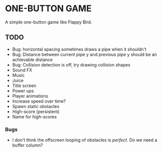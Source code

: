 # ONE-BUTTON GAME

A simple one-button game like Flappy Bird.

## TODO

- Bug: horizontal spacing sometimes draws a pipe when it shouldn't
- Bug: Distance between current pipe y and previous pipe y should be an achievable distance
- Bug: Collision detection is off, try drawing collision shapes
- Sound FX
- Music
- Juice
- Title screen
- Power ups
- Player animations
- Increase speed over time?
- Spawn static obstacles
- High-score (persistent)
- Name for high-scores

### Bugs

- I don't think the offscreen looping of obstacles is _perfect_. Do we need a buffer column?
